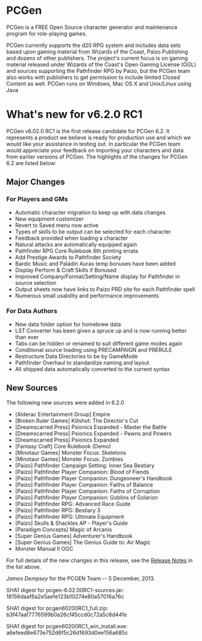 # PCGen

PCGen is a FREE Open Source character generator and maintenance program for role-playing games.

PCGen currently supports the d20 RPG system and includes data sets based upon gaming material from Wizards of the Coast, Paizo Publishing and dozens of other publishers.
The project's current focus is on gaming material released under Wizards of the Coast's Open Gaming License (OGL) and sources supporting the Pathfinder RPG by Paizo, but the PCGen team also works with publishers to get permission to include limited Closed Content as well.
PCGen runs on Windows, Mac OS X and Unix/Linux using Java

# What's new for v6.2.0 RC1

PCGen v6.02.0 RC1 is the first release candidate for PCGen 6.2. It represents a product 
we believe is ready for production use and which we would like your assistance in testing 
out. In particular the PCGen team would appreciate your feedback on importing your 
characters and data from earlier versions of PCGen.
The highlights of the changes for PCGen 6.2 are listed below:

## Major Changes

### For Players and GMs
* Automatic character migration to keep up with data changes
* New equipment customizer
* Revert to Saved menu now active
* Types of skills to be output can be selected for each character
* Feedback provided when loading a character
* Natural attacks are automatically equipped again
* Pathfinder RPG Core Rulebook 6th printing errata 
* Add Prestige Awards to Pathfinder Society 
* Bardic Music and Paladin Auras temp bonuses have been added
* Display Perform &amp; Craft Skills if Bonused 
* Improved Company/Format/Setting/Name display for Pathfinder in source selection
* Output sheets now have links to Paizo PRD site for each Pathfinder spell
* Numerous small usability and performance improvements

### For Data Authors
* New data folder option for homebrew data
* LST Converter has been given a spruce up and is now running better than ever
* Tabs can be hidden or renamed to suit different game modes again
* Conditional source loading using PRECAMPAIGN and PRERULE
* Restructure Data Directories to be by GameMode
* Pathfinder Overhaul to standardize naming and layout
* All shipped data automatically converted to the current syntax


## New Sources

The following new sources were added in 6.2.0

* [Alderac Entertainment Group] Empire 
* [Broken Ruler Games] Killshot: The Director's Cut
* [Dreamscarred Press] Psionics Expanded - Master the Battle
* [Dreamscarred Press] Psionics Expanded - Pawns and Powers
* [Dreamscarred Press] Psionics Expanded
* [Fantasy Craft] Core Rulebook (Demo)
* [Minotaur Games] Monster Focus: Skeletons
* [Minotaur Games] Monster Focus: Zombies
* [Paizo] Pathfinder Campaign Setting: Inner Sea Bestiary
* [Paizo] Pathfinder Player Companion: Blood of Fiends
* [Paizo] Pathfinder Player Companion: Dungeoneer's Handbook
* [Paizo] Pathfinder Player Companion: Faiths of Balance
* [Paizo] Pathfinder Player Companion: Faiths of Corruption
* [Paizo] Pathfinder Player Companion: Goblins of Golarion
* [Paizo] Pathfinder RPG: Advanced Race Guide
* [Paizo] Pathfinder RPG: Bestiary 3
* [Paizo] Pathfinder RPG: Ultimate Equipment
* [Paizo] Skulls &amp; Shackles AP - Player's Guide
* [Paradigm Concepts] Magic of Arcanis
* [Super Genius Games] Adventurer's Handbook
* [Super Genius Games] The Genius Guide to: Air Magic
* Monster Manual II OGC


For full details of the new changes in this release, see the 
[Release Notes](https://sourceforge.net/projects/pcgen/files/PCGen%20Unstable/6.02.0%20RC1/pcgen-release-notes-60200RC1.html/download) in the list above.

*James Dempsey* for the PCGEN Team -- 5 December, 2013.

SHA1 digest for pcgen-6.02.00RC1-sources.jar:
18156daaf6a2e5ae1e123b10274e80a57016a76c 

SHA1 digest for pcgen60200RC1_full.zip:
b3f47aaf7776599b0a26cf45ccd0c72a5c8d44fe 

SHA1 digest for pcgen60200RC1_win_install.exe:
a6efeed8e673e752d6f5c26d1693d0ee156a685c 